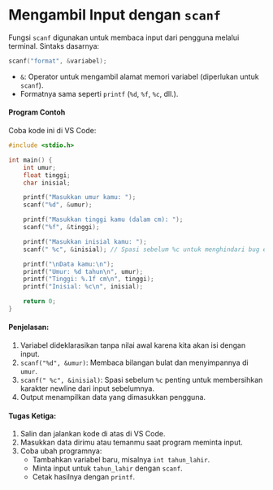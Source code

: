 # Mengambil Input dengan `scanf`
Fungsi `scanf` digunakan untuk membaca input dari pengguna melalui terminal. Sintaks dasarnya:
```c
scanf("format", &variabel);
```
- `&`: Operator untuk mengambil alamat memori variabel (diperlukan untuk `scanf`).
- Formatnya sama seperti `printf` (`%d`, `%f`, `%c`, dll.).

#### Program Contoh
Coba kode ini di VS Code:

```c
#include <stdio.h>

int main() {
    int umur;
    float tinggi;
    char inisial;

    printf("Masukkan umur kamu: ");
    scanf("%d", &umur);

    printf("Masukkan tinggi kamu (dalam cm): ");
    scanf("%f", &tinggi);

    printf("Masukkan inisial kamu: ");
    scanf(" %c", &inisial); // Spasi sebelum %c untuk menghindari bug enter

    printf("\nData kamu:\n");
    printf("Umur: %d tahun\n", umur);
    printf("Tinggi: %.1f cm\n", tinggi);
    printf("Inisial: %c\n", inisial);

    return 0;
}
```

#### Penjelasan:
1. Variabel dideklarasikan tanpa nilai awal karena kita akan isi dengan input.
2. `scanf("%d", &umur)`: Membaca bilangan bulat dan menyimpannya di `umur`.
3. `scanf(" %c", &inisial)`: Spasi sebelum `%c` penting untuk membersihkan karakter newline dari input sebelumnya.
4. Output menampilkan data yang dimasukkan pengguna.

#### Tugas Ketiga:
1. Salin dan jalankan kode di atas di VS Code.
2. Masukkan data dirimu atau temanmu saat program meminta input.
3. Coba ubah programnya:
   - Tambahkan variabel baru, misalnya `int tahun_lahir`.
   - Minta input untuk `tahun_lahir` dengan `scanf`.
   - Cetak hasilnya dengan `printf`.